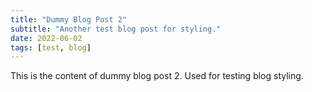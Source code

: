 ```yaml
---
title: "Dummy Blog Post 2"
subtitle: "Another test blog post for styling."
date: 2022-06-02
tags: [test, blog]
---
```


This is the content of dummy blog post 2. Used for testing blog styling. 